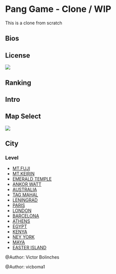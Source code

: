 # Pang Game - Clone / WIP
This is a clone from scratch

## Bios

## License
![](https://raw.githubusercontent.com/vicboma1/PangGame/master/assets/License.png)

## Ranking

## Intro

## Map Select
![](https://raw.githubusercontent.com/vicboma1/PangGame/master/assets/SelectMap.gif)

## City

### Level
* [MT.FUJI]()
* [MT.KEIRIN]()
* [EMERALD TEMPLE]()
* [ANKOR WATT]()
* [AUSTRALIA]()
* [TAG MAHAL]()
* [LENINGRAD]()
* [PARIS]()
* [LONDON]()
* [BARCELONA]()
* [ATHENS]()
* [EGYPT]()
* [KENYA]()
* [NEY YORK]()
* [MAYA]()
* [EASTER ISLAND]()


@Author: Victor Bolinches

@Author: vicboma1

